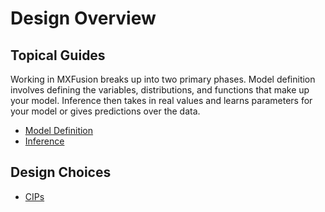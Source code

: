 # Design Overview

## Topical Guides

Working in MXFusion breaks up into two primary phases. Model definition involves defining the variables, distributions, and functions that make up your model. Inference then takes in real values and learns parameters for your model or gives predictions over the data.

* [Model Definition](model_definition.md)
* [Inference](inference.md)

## Design Choices
* [CIPs](CIPs/CIPs.md)
